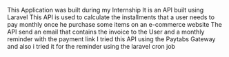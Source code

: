 This Application was built during my Internship 
It is an API built using Laravel 
This API is used to calculate the installments that a user needs to pay monthly once he purchase some items on an e-commerce website
The API send an email that contains the invoice to the User and a monthly reminder with the payment link
I tried this API using the Paytabs Gateway and also i tried it for the reminder using the laravel cron job 
